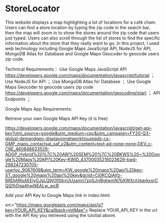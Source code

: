 # StoreLocator

This website displays a map highlighting a lot of locations for a café chain. Users can find a store location by typing the zip code in the search bar, then the map will zoom in to show the stores around the zip code that users just typed. Users can also scroll through the list of stores to find the specific information about the store that they really want to go. In this project, I used web technology including Google Maps JavaScript API, NodeJS for API, MongoDB Atlas for Database and Google Maps Geocoder to geocode users zip code.

Technical Requirements： Use Google Maps JavaScript API https://developers.google.com/maps/documentation/javascript/tutorial ；
Use NodeJS for API ； 
Use MongoDB Atlas for Database ； 
Use Google Maps Geocoder to geocode users zip code https://developers.google.com/maps/documentation/geocoding/start ；
API Endpoints ；

Google Maps App Requirements:

Retrieve your own Google Maps API Key (it is free)

https://developers.google.com/maps/documentation/javascript/get-api-key?utm_source=google&utm_medium=cpc&utm_campaign=FY20-Q3-global-demandgen-displayonnetworkhouseads-cs-GMP_maps_contactsal_saf_v2&utm_content=text-ad-none-none-DEV_c-CRE_460848633529-ADGP_Hybrid%20%7C%20AW%20SEM%20%7C%20BKWS%20~%20Google%20Maps%20API%20Key-KWID_43700035216023629-kwd-298247230705-userloc_9067609&utm_term=KW_google%20maps%20api%20key-ST_google%20maps%20api%20key&gclid=Cj0KCQiAifz-BRDjARIsAEElyGJsLQ9jOfSlkyUUzamn7zpSJniBgtwmN7bXWXcjUearkxsrCQQ1hDgaAhwNEALw_wcB

Add your API Key to Google Maps link in index.html:

src="https://maps.googleapis.com/maps/api/js?key=YOUR_API_KEY&callback=initMap">
Replace YOUR_API_KEY in the url with the API Key you retrieved using the tutotial above.
